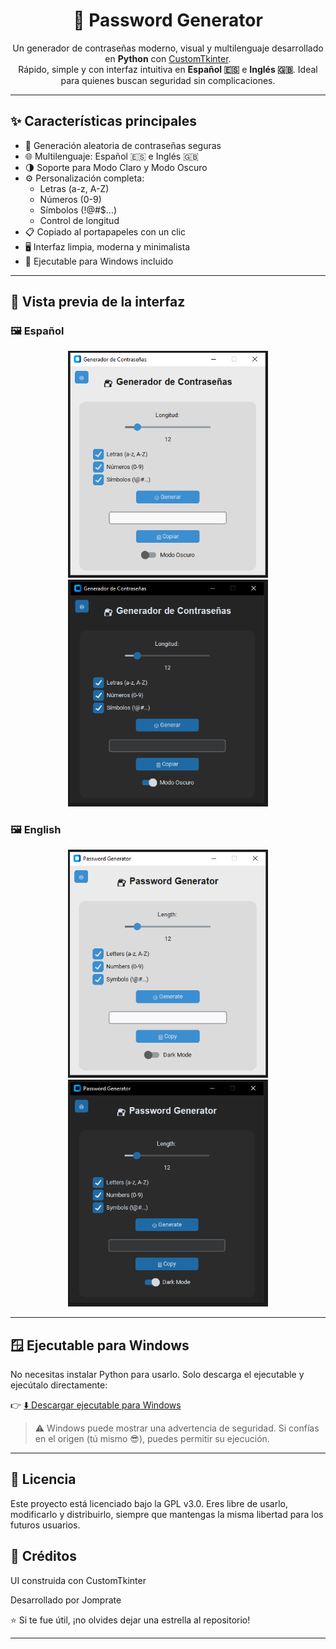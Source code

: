 <h1 align="center">🔐 Password Generator</h1>

<p align="center">
  Un generador de contraseñas moderno, visual y multilenguaje desarrollado en <strong>Python</strong> con <a href="https://github.com/TomSchimansky/CustomTkinter">CustomTkinter</a>.  
  <br/>
  Rápido, simple y con interfaz intuitiva en <strong>Español 🇪🇸</strong> e <strong>Inglés 🇬🇧</strong>. Ideal para quienes buscan seguridad sin complicaciones.
</p>

---

## ✨ Características principales

- 🎲 Generación aleatoria de contraseñas seguras
- 🌐 Multilenguaje: Español 🇪🇸 e Inglés 🇬🇧
- 🌗 Soporte para Modo Claro y Modo Oscuro
- ⚙️ Personalización completa:
  - Letras (a-z, A-Z)
  - Números (0-9)
  - Símbolos (!@#$...)
  - Control de longitud
- 📋 Copiado al portapapeles con un clic
- 🖥️ Interfaz limpia, moderna y minimalista
- 💾 Ejecutable para Windows incluido

---

## 📸 Vista previa de la interfaz

### 🖼️ Español
<p align="center">
  <img src="PWGen/assets/PWGen_BM_ES.PNG" alt="Modo Claro - Español" width="320"/>
  <img src="PWGen/assets/PWGen_DM_ES.PNG" alt="Modo Oscuro - Español" width="320"/>
</p>

### 🖼️ English
<p align="center">
  <img src="PWGen/assets/PWGen_BM_EN.PNG" alt="Light Mode - English" width="320"/>
  <img src="PWGen/assets/PWGen_DM_EN.PNG" alt="Dark Mode - English" width="320"/>
</p>

---

## 🪟 Ejecutable para Windows

No necesitas instalar Python para usarlo. Solo descarga el ejecutable y ejecútalo directamente:

👉 [⬇️ Descargar ejecutable para Windows](https://github.com/Jomprate/PasswordGen/raw/main/PWGen/Generador%20de%20contraseñas%20MultiLenguaje.exe)

> ⚠️ Windows puede mostrar una advertencia de seguridad. Si confías en el origen (tú mismo 😎), puedes permitir su ejecución.

---

## 📝 Licencia
Este proyecto está licenciado bajo la GPL v3.0.
Eres libre de usarlo, modificarlo y distribuirlo, siempre que mantengas la misma libertad para los futuros usuarios.

## 🙌 Créditos
UI construida con CustomTkinter

Desarrollado por Jomprate

⭐ Si te fue útil, ¡no olvides dejar una estrella al repositorio!

---


